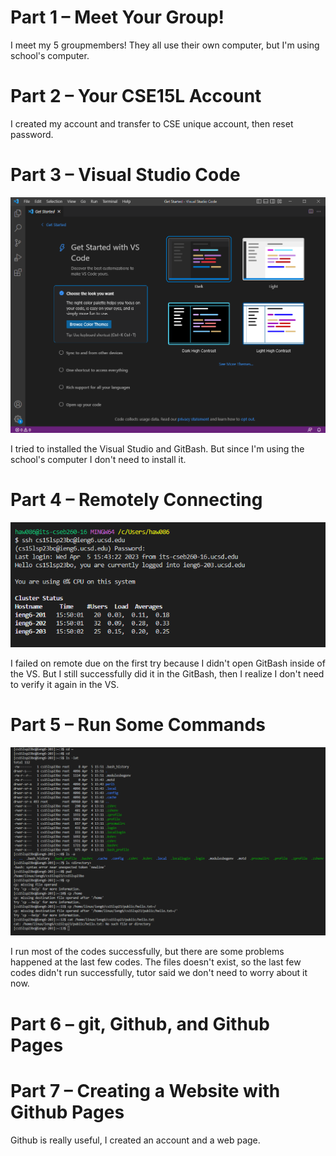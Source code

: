 # Part 1 – Meet Your Group!

I meet my 5 groupmembers! They all use their own computer, but I'm using school's computer.

# Part 2 – Your CSE15L Account

I created my account and transfer to CSE unique account, then reset password.

# Part 3 – Visual Studio Code

![Image](Capture.PNG)

I tried to installed the Visual Studio and GitBash. But since I'm using the school's computer I don't need to install it.

# Part 4 – Remotely Connecting

![Image](remote.PNG)

I failed on remote due on the first try because I didn't open GitBash inside of the VS. But I still successfully did it in the GitBash, then I realize I don't need to verify it again in the VS.

# Part 5 – Run Some Commands

![Image](Code.PNG)

I run most of the codes successfully, but there are some problems happened at the last few codes. The files doesn't exist, so the last few codes didn't run successfully, tutor said we don't need to worry about it now.

# Part 6 – git, Github, and Github Pages

# Part 7 – Creating a Website with Github Pages

Github is really useful, I created an account and a web page.
